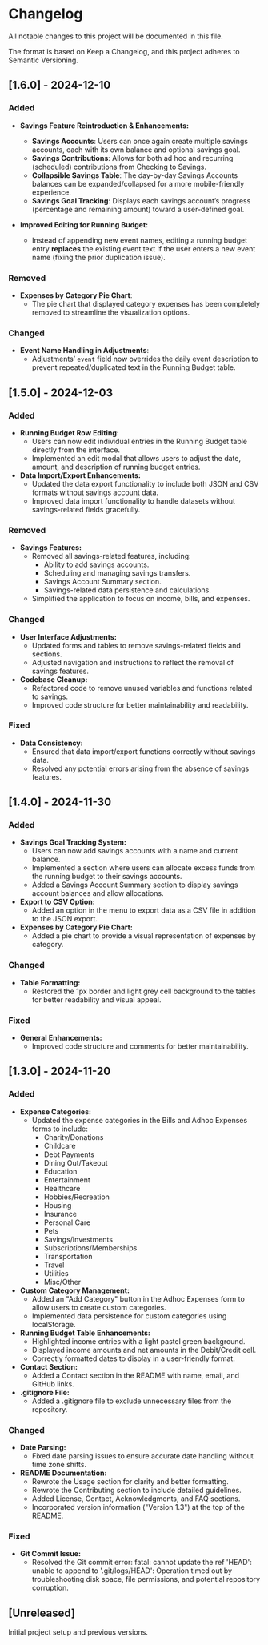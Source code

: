 # Changelog

All notable changes to this project will be documented in this file.

The format is based on Keep a Changelog, and this project adheres to Semantic Versioning.

## [1.6.0] - 2024-12-10

### Added
* **Savings Feature Reintroduction & Enhancements:**
  * **Savings Accounts**: Users can once again create multiple savings accounts, each with its own balance and optional savings goal.
  * **Savings Contributions**: Allows for both ad hoc and recurring (scheduled) contributions from Checking to Savings.
  * **Collapsible Savings Table**: The day-by-day Savings Accounts balances can be expanded/collapsed for a more mobile-friendly experience.
  * **Savings Goal Tracking**: Displays each savings account’s progress (percentage and remaining amount) toward a user-defined goal.

* **Improved Editing for Running Budget:**
  * Instead of appending new event names, editing a running budget entry **replaces** the existing event text if the user enters a new event name (fixing the prior duplication issue).

### Removed
* **Expenses by Category Pie Chart**:
  * The pie chart that displayed category expenses has been completely removed to streamline the visualization options.

### Changed
* **Event Name Handling in Adjustments**:
  * Adjustments’ `event` field now overrides the daily event description to prevent repeated/duplicated text in the Running Budget table.

## [1.5.0] - 2024-12-03

### Added
* **Running Budget Row Editing:**
  * Users can now edit individual entries in the Running Budget table directly from the interface.
  * Implemented an edit modal that allows users to adjust the date, amount, and description of running budget entries.
* **Data Import/Export Enhancements:**
  * Updated the data export functionality to include both JSON and CSV formats without savings account data.
  * Improved data import functionality to handle datasets without savings-related fields gracefully.

### Removed
* **Savings Features:**
  * Removed all savings-related features, including:
    * Ability to add savings accounts.
    * Scheduling and managing savings transfers.
    * Savings Account Summary section.
    * Savings-related data persistence and calculations.
  * Simplified the application to focus on income, bills, and expenses.

### Changed
* **User Interface Adjustments:**
  * Updated forms and tables to remove savings-related fields and sections.
  * Adjusted navigation and instructions to reflect the removal of savings features.
* **Codebase Cleanup:**
  * Refactored code to remove unused variables and functions related to savings.
  * Improved code structure for better maintainability and readability.

### Fixed
* **Data Consistency:**
  * Ensured that data import/export functions correctly without savings data.
  * Resolved any potential errors arising from the absence of savings features.

## [1.4.0] - 2024-11-30

### Added
* **Savings Goal Tracking System:**
  * Users can now add savings accounts with a name and current balance.
  * Implemented a section where users can allocate excess funds from the running budget to their savings accounts.
  * Added a Savings Account Summary section to display savings account balances and allow allocations.
* **Export to CSV Option:**
  * Added an option in the menu to export data as a CSV file in addition to the JSON export.
* **Expenses by Category Pie Chart:**
  * Added a pie chart to provide a visual representation of expenses by category.

### Changed
* **Table Formatting:**
  * Restored the 1px border and light grey cell background to the tables for better readability and visual appeal.

### Fixed
* **General Enhancements:**
  * Improved code structure and comments for better maintainability.

## [1.3.0] - 2024-11-20

### Added
* **Expense Categories:**
  * Updated the expense categories in the Bills and Adhoc Expenses forms to include:
    * Charity/Donations
    * Childcare
    * Debt Payments
    * Dining Out/Takeout
    * Education
    * Entertainment
    * Healthcare
    * Hobbies/Recreation
    * Housing
    * Insurance
    * Personal Care
    * Pets
    * Savings/Investments
    * Subscriptions/Memberships
    * Transportation
    * Travel
    * Utilities
    * Misc/Other
* **Custom Category Management:**
  * Added an "Add Category" button in the Adhoc Expenses form to allow users to create custom categories.
  * Implemented data persistence for custom categories using localStorage.
* **Running Budget Table Enhancements:**
  * Highlighted income entries with a light pastel green background.
  * Displayed income amounts and net amounts in the Debit/Credit cell.
  * Correctly formatted dates to display in a user-friendly format.
* **Contact Section:**
  * Added a Contact section in the README with name, email, and GitHub links.
* **.gitignore File:**
  * Added a .gitignore file to exclude unnecessary files from the repository.

### Changed
* **Date Parsing:**
  * Fixed date parsing issues to ensure accurate date handling without time zone shifts.
* **README Documentation:**
  * Rewrote the Usage section for clarity and better formatting.
  * Rewrote the Contributing section to include detailed guidelines.
  * Added License, Contact, Acknowledgments, and FAQ sections.
  * Incorporated version information ("Version 1.3") at the top of the README.

### Fixed
* **Git Commit Issue:**
  * Resolved the Git commit error: fatal: cannot update the ref 'HEAD': unable to append to '.git/logs/HEAD': Operation timed out by troubleshooting disk space, file permissions, and potential repository corruption.

## [Unreleased]
Initial project setup and previous versions.
